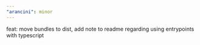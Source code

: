 ```yaml
---
"arancini": minor
---
```


feat: move bundles to dist, add note to readme regarding using entrypoints with typescript
